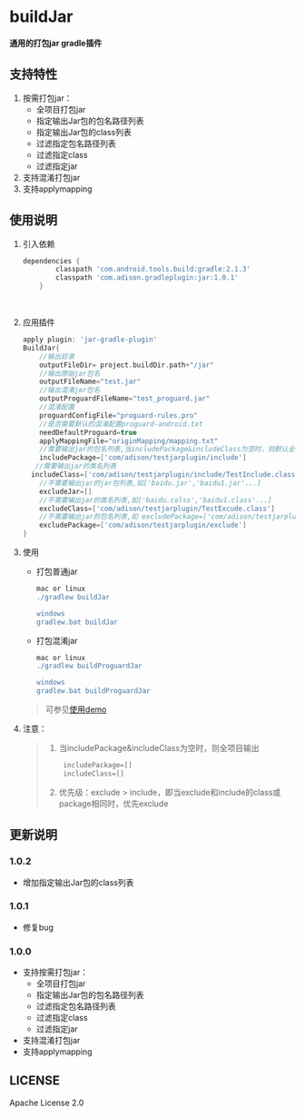 # buildJar
**通用的打包jar gradle插件**

## 支持特性

1. 按需打包jar：
   * 全项目打包jar
   * 指定输出Jar包的包名路径列表
   * 指定输出Jar包的class列表
   * 过滤指定包名路径列表
   * 过滤指定class
   * 过滤指定jar
2. 支持混淆打包jar
3. 支持applymapping

## 使用说明

1. 引入依赖

   ```groovy
   dependencies {
           classpath 'com.android.tools.build:gradle:2.1.3'
           classpath 'com.adison.gradleplugin:jar:1.0.1'
       }
   ```

   ​

2. 应用插件

   ```groovy
   apply plugin: 'jar-gradle-plugin'
   BuildJar{
       //输出目录
       outputFileDir= project.buildDir.path+"/jar"
       //输出原始jar包名
       outputFileName="test.jar"
       //输出混淆jar包名
       outputProguardFileName="test_proguard.jar"
       //混淆配置
       proguardConfigFile="proguard-rules.pro"
       //是否需要默认的混淆配置proguard-android.txt
       needDefaultProguard=true
       applyMappingFile="originMapping/mapping.txt"
       //需要输出jar的包名列表,当includePackage&includeClass为空时，则默认全项目输出,支持多包,如 includePackage=['com/adison/testjarplugin/include','com/adison/testjarplugin/include1'...]
       includePackage=['com/adison/testjarplugin/include']
      //需要输出jar的类名列表
     includeClass=['com/adison/testjarplugin/include/TestInclude.class']
       //不需要输出jar的jar包列表,如['baidu.jar','baidu1.jar'...]
       excludeJar=[]
       //不需要输出jar的类名列表,如['baidu.calss','baidu1.class'...]
       excludeClass=['com/adison/testjarplugin/TestExcude.class']
       //不需要输出jar的包名列表,如 excludePackage=['com/adison/testjarplugin/exclude','com/adison/testjarplugin/exclude1'...]
       excludePackage=['com/adison/testjarplugin/exclude']
   }
   ```

3. 使用

   * 打包普通jar

     ```groovy
     mac or linux
     ./gradlew buildJar

     windows
     gradlew.bat buildJar
     ```

   * 打包混淆jar

     ```groovy
     mac or linux
     ./gradlew buildProguardJar

     windows
     gradlew.bat buildProguardJar
     ```


   > 可参见[使用demo](https://github.com/3642072/TestJarPlugin/)

4. 注意：

   > 1. 当includePackage&includeClass为空时，则全项目输出
   >
   >    ```groovy
   >     includePackage=[]
   >     includeClass=[]
   >    ```
   >
   > 2. 优先级：exclude > include，即当exclude和include的class或package相同时，优先exclude

## 更新说明

### 1.0.2

- 增加指定输出Jar包的class列表

### 1.0.1

- 修复bug

### 1.0.0
* 支持按需打包jar：
   * 全项目打包jar
   * 指定输出Jar包的包名路径列表
   * 过滤指定包名路径列表
   * 过滤指定class
   * 过滤指定jar
* 支持混淆打包jar
* 支持applymapping

## LICENSE

   Apache License 2.0
